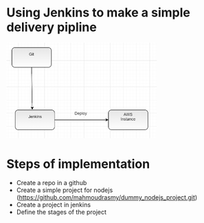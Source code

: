 # Using Jenkins to make a simple delivery pipline
<p align="left">
  <img src="https://github.com/mahmoudrasmy/Jenkins/blob/master/Lab_2/Deployment_Architecture.PNG" width="350"/>
</p>


# Steps of implementation 
- Create a repo in a github 
- Create a simple project for nodejs (https://github.com/mahmoudrasmy/dummy_nodejs_project.git)
- Create a project in jenkins 
- Define the stages of the project
